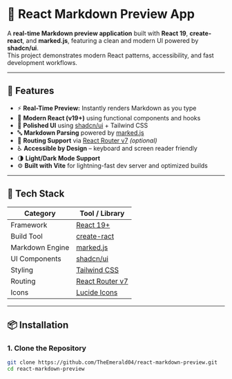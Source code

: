 # 📝 React Markdown Preview App

A **real-time Markdown preview application** built with **React 19**, **create-react**, and **marked.js**, featuring a clean and modern UI powered by **shadcn/ui**.  
This project demonstrates modern React patterns, accessibility, and fast development workflows.

---

## 🚀 Features

- ⚡ **Real-Time Preview:** Instantly renders Markdown as you type  
- 🧠 **Modern React (v19+)** using functional components and hooks  
- 🎨 **Polished UI** using [shadcn/ui](https://ui.shadcn.com) + Tailwind CSS  
- 🔤 **Markdown Parsing** powered by [marked.js](https://marked.js.org/)  
- 🧩 **Routing Support** via [React Router v7](https://reactrouter.com/en/main) *(optional)*  
- ♿ **Accessible by Design** – keyboard and screen reader friendly  
- 🌗 **Light/Dark Mode Support**  
- ⚙️ **Built with Vite** for lightning-fast dev server and optimized builds  

---

## 🧰 Tech Stack

| Category | Tool / Library |
|-----------|----------------|
| Framework | [React 19+](https://react.dev) |
| Build Tool | [create-ract](https://create-react-app.dev) |
| Markdown Engine | [marked.js](https://marked.js.org) |
| UI Components | [shadcn/ui](https://ui.shadcn.com) |
| Styling | [Tailwind CSS](https://tailwindcss.com) |
| Routing | [React Router v7](https://reactrouter.com) |
| Icons | [Lucide Icons](https://lucide.dev) |

---

## 📦 Installation

### 1. Clone the Repository
```bash
git clone https://github.com/TheEmerald04/react-markdown-preview.git
cd react-markdown-preview
